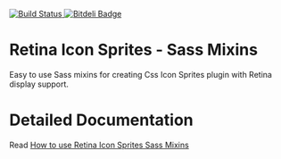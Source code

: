[ ![Build Status](https://travis-ci.org/themestent/retina-icon-sprites.png?branch=master) ](https://travis-ci.org/themestent/retina-icon-sprites "Build Status of Retina Icons Sprite Sass Mixins Repository") [![Bitdeli Badge](https://d2weczhvl823v0.cloudfront.net/themestent/retina-icon-sprites/trend.png)](https://bitdeli.com/free "Bitdeli Badge")

Retina Icon Sprites - Sass Mixins
===================

Easy to use Sass mixins for creating Css Icon Sprites plugin with Retina display support.

Detailed Documentation
===================
Read [ How to use Retina Icon Sprites Sass Mixins ](http://themestent.github.io/retina-icon-sprites/)
